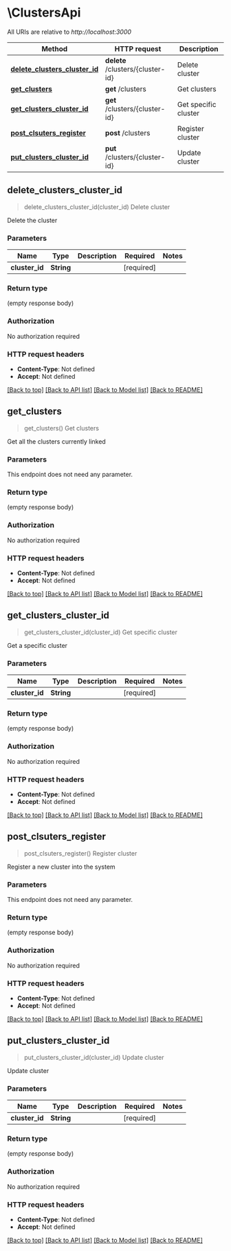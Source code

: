 # \ClustersApi

All URIs are relative to *http://localhost:3000*

Method | HTTP request | Description
------------- | ------------- | -------------
[**delete_clusters_cluster_id**](ClustersApi.md#delete_clusters_cluster_id) | **delete** /clusters/{cluster-id} | Delete cluster
[**get_clusters**](ClustersApi.md#get_clusters) | **get** /clusters | Get clusters
[**get_clusters_cluster_id**](ClustersApi.md#get_clusters_cluster_id) | **get** /clusters/{cluster-id} | Get specific cluster
[**post_clsuters_register**](ClustersApi.md#post_clsuters_register) | **post** /clusters | Register cluster
[**put_clusters_cluster_id**](ClustersApi.md#put_clusters_cluster_id) | **put** /clusters/{cluster-id} | Update cluster



## delete_clusters_cluster_id

> delete_clusters_cluster_id(cluster_id)
Delete cluster

Delete the cluster

### Parameters


Name | Type | Description  | Required | Notes
------------- | ------------- | ------------- | ------------- | -------------
**cluster_id** | **String** |  | [required] |

### Return type

 (empty response body)

### Authorization

No authorization required

### HTTP request headers

- **Content-Type**: Not defined
- **Accept**: Not defined

[[Back to top]](#) [[Back to API list]](../README.md#documentation-for-api-endpoints) [[Back to Model list]](../README.md#documentation-for-models) [[Back to README]](../README.md)


## get_clusters

> get_clusters()
Get clusters

Get all the clusters currently linked

### Parameters

This endpoint does not need any parameter.

### Return type

 (empty response body)

### Authorization

No authorization required

### HTTP request headers

- **Content-Type**: Not defined
- **Accept**: Not defined

[[Back to top]](#) [[Back to API list]](../README.md#documentation-for-api-endpoints) [[Back to Model list]](../README.md#documentation-for-models) [[Back to README]](../README.md)


## get_clusters_cluster_id

> get_clusters_cluster_id(cluster_id)
Get specific cluster

Get a specific cluster

### Parameters


Name | Type | Description  | Required | Notes
------------- | ------------- | ------------- | ------------- | -------------
**cluster_id** | **String** |  | [required] |

### Return type

 (empty response body)

### Authorization

No authorization required

### HTTP request headers

- **Content-Type**: Not defined
- **Accept**: Not defined

[[Back to top]](#) [[Back to API list]](../README.md#documentation-for-api-endpoints) [[Back to Model list]](../README.md#documentation-for-models) [[Back to README]](../README.md)


## post_clsuters_register

> post_clsuters_register()
Register cluster

Register a new cluster into the system

### Parameters

This endpoint does not need any parameter.

### Return type

 (empty response body)

### Authorization

No authorization required

### HTTP request headers

- **Content-Type**: Not defined
- **Accept**: Not defined

[[Back to top]](#) [[Back to API list]](../README.md#documentation-for-api-endpoints) [[Back to Model list]](../README.md#documentation-for-models) [[Back to README]](../README.md)


## put_clusters_cluster_id

> put_clusters_cluster_id(cluster_id)
Update cluster

Update cluster

### Parameters


Name | Type | Description  | Required | Notes
------------- | ------------- | ------------- | ------------- | -------------
**cluster_id** | **String** |  | [required] |

### Return type

 (empty response body)

### Authorization

No authorization required

### HTTP request headers

- **Content-Type**: Not defined
- **Accept**: Not defined

[[Back to top]](#) [[Back to API list]](../README.md#documentation-for-api-endpoints) [[Back to Model list]](../README.md#documentation-for-models) [[Back to README]](../README.md)

